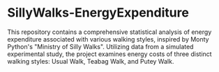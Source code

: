 # SillyWalks-EnergyExpenditure
This repository contains a comprehensive statistical analysis of energy expenditure associated with various walking styles, inspired by Monty Python's "Ministry of Silly Walks". Utilizing data from a simulated experimental study, the project examines energy costs of three distinct walking styles: Usual Walk, Teabag Walk, and Putey Walk.
